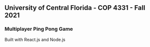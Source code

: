 ## University of Central Florida - COP 4331 - Fall 2021

### Multiplayer Ping Pong Game

Built with React.js and Node.js
